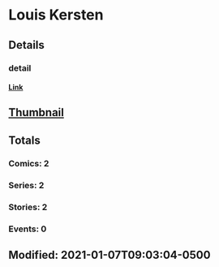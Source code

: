 # Louis  Kersten 
## Details
### detail
#### [Link](http://marvel.com/comics/creators/14078/louis_kersten?utm_campaign=apiRef&utm_source=225578a89fc76f3d20fbffda5d17a88d)
## [Thumbnail](http://i.annihil.us/u/prod/marvel/i/mg/b/40/image_not_available.jpg)
## Totals
### Comics: 2
### Series: 2
### Stories: 2
### Events: 0
## Modified: 2021-01-07T09:03:04-0500